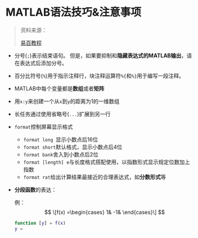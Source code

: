 # MATLAB语法技巧&注意事项

> 资料来源：
>
> [易百教程](https://www.yiibai.com/matlab/)

- 分号(`;`)表示结束语句。 但是，如果要抑制和**隐藏表达式的MATLAB输出**，请在表达式后添加分号。 

- 百分比符号(`%`)用于指示注释行，块注释运算符`%{`和`%}`用于编写一段注释。 

- MATLAB中每个变量都是**数组**或者**矩阵**

- 用`x:y`来创建一个从`x`到`y`的距离为1的一维数组

- 长任务通过使用省略号(`...`)扩展到另一行

- `format`控制屏幕显示格式
  - `format long `显示小数点后16位
  - `format short`默认格式，显示小数点后4位
  - `format bank`舍入到小数点后2位
  - `format [length] e`与长度格式搭配使用，以指数形式显示规定位数加上指数
  - `format rat`给出计算结果最接近的合理表达式，如**分数形式**等

- **分段函数**的表达：

  例：
  $$
  \[f(x) =\begin{cases}
  1&
  -1&
  \end{cases}\]
  $$
  

  ```matlab
  function [y] = f(x)
  y = 
  ```

  

